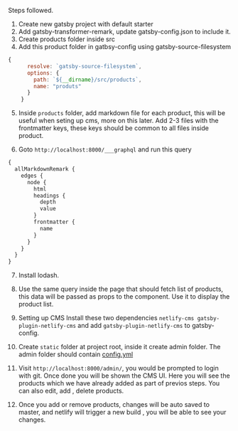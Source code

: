 Steps followed.

1. Create new gatsby project with default starter
2. Add gatsby-transformer-remark, update gatsby-config.json to include it.
3. Create products folder inside src
4. Add this product folder in gatbsy-config using gatsby-source-filesystem

```js
{
      resolve: `gatsby-source-filesystem`,
      options: {
        path: `${__dirname}/src/products`,
        name: "produts"
      }
    }

```
5. Inside `products` folder, add markdown file for each product, this will be useful when seting up cms, more on this later.  Add 2-3 files with the frontmatter keys, these keys should be common to all files inside product.

6. Goto `http://localhost:8000/___graphql` and run this query
```js
{
  allMarkdownRemark {
    edges {
      node {
        html
        headings {
          depth
          value
        }
        frontmatter {
          name
        }
      }
    }
  }
}
```

7. Install lodash.
8. Use the same query inside the page that should fetch list of products, this data will be passed as props to the component. Use it to display the product list.

9. Setting up CMS
Install these two dependencies `netlify-cms gatsby-plugin-netlify-cms` and add `gatsby-plugin-netlify-cms` to gatsby-config.

10. Create `static` folder at project root, inside it create admin folder.
The admin folder should contain [config.yml](https://www.netlifycms.org/docs/start-with-a-template/)

11. Visit `http://localhost:8000/admin/`, you would be prompted to login with git. Once done you will be shown the CMS UI. Here you will see the products which we have already added as part of previos steps. You can also edit, add , delete products.

12. Once you add or remove products, changes will be auto saved to master, and netlify will trigger a new build , you will be able to see your changes.



